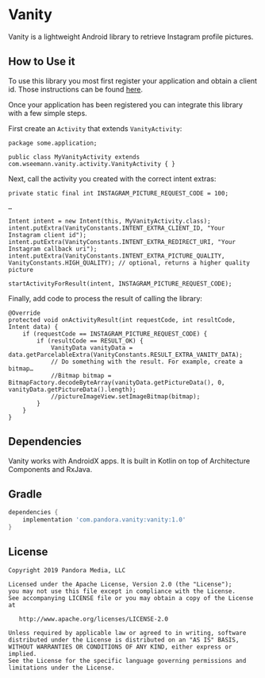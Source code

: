 # Vanity

Vanity is a lightweight Android library to retrieve Instagram profile pictures.

## How to Use it

To use this library you most first register your application and obtain a client id. Those instructions can be found [here](https://www.instagram.com/developer/register/).

Once your application has been registered you can integrate this library with a few simple steps.

First create an `Activity` that extends `VanityActivity`:

    package some.application;

    public class MyVanityActivity extends com.wseemann.vanity.activity.VanityActivity { }

Next, call the activity you created with the correct intent extras:

    private static final int INSTAGRAM_PICTURE_REQUEST_CODE = 100;

    …

    Intent intent = new Intent(this, MyVanityActivity.class);
    intent.putExtra(VanityConstants.INTENT_EXTRA_CLIENT_ID, "Your Instagram client id");
    intent.putExtra(VanityConstants.INTENT_EXTRA_REDIRECT_URI, "Your Instagram callback uri");
    intent.putExtra(VanityConstants.INTENT_EXTRA_PICTURE_QUALITY, VanityConstants.HIGH_QUALITY); // optional, returns a higher quality picture

    startActivityForResult(intent, INSTAGRAM_PICTURE_REQUEST_CODE);

Finally, add code to process the result of calling the library:

    @Override
    protected void onActivityResult(int requestCode, int resultCode, Intent data) {
        if (requestCode == INSTAGRAM_PICTURE_REQUEST_CODE) {
            if (resultCode == RESULT_OK) {
                VanityData vanityData = data.getParcelableExtra(VanityConstants.RESULT_EXTRA_VANITY_DATA);
                // Do something with the result. For example, create a bitmap…
                //Bitmap bitmap = BitmapFactory.decodeByteArray(vanityData.getPictureData(), 0, vanityData.getPictureData().length);
                //pictureImageView.setImageBitmap(bitmap);
            }
        }
    }

## Dependencies

Vanity works with AndroidX apps. It is built in Kotlin on top of Architecture Components and RxJava.

## Gradle 

```groovy
dependencies {
    implementation 'com.pandora.vanity:vanity:1.0'
}
```

## License
```
Copyright 2019 Pandora Media, LLC

Licensed under the Apache License, Version 2.0 (the "License");
you may not use this file except in compliance with the License.
See accompanying LICENSE file or you may obtain a copy of the License at

   http://www.apache.org/licenses/LICENSE-2.0

Unless required by applicable law or agreed to in writing, software
distributed under the License is distributed on an "AS IS" BASIS,
WITHOUT WARRANTIES OR CONDITIONS OF ANY KIND, either express or implied.
See the License for the specific language governing permissions and
limitations under the License.
```
